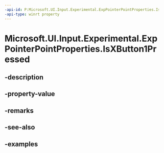 ```yaml
---
-api-id: P:Microsoft.UI.Input.Experimental.ExpPointerPointProperties.IsXButton1Pressed
-api-type: winrt property
---
```


# Microsoft.UI.Input.Experimental.ExpPointerPointProperties.IsXButton1Pressed

<!--
public bool IsXButton1Pressed { get; }
-->


## -description

## -property-value

## -remarks

## -see-also

## -examples


